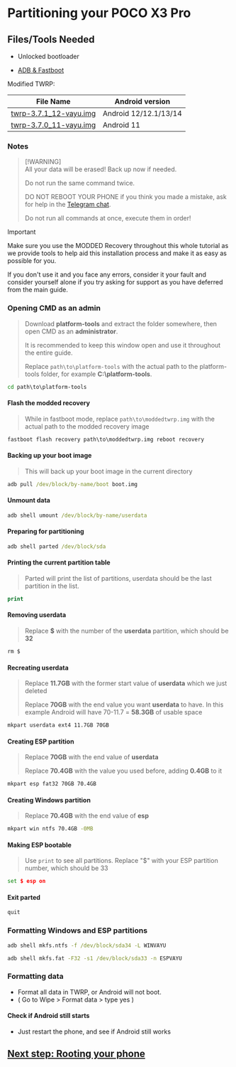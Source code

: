 # Partitioning your POCO X3 Pro

## Files/Tools Needed

- Unlocked bootloader

- [ADB & Fastboot](https://developer.android.com/studio/releases/platform-tools)

Modified TWRP:

| File Name                                       | Android version |
|-------------------------------------------------|-----------------|
| [twrp-3.7.1_12-vayu.img](https://github.com/woa-vayu/POCOX3Pro-Guides/raw/main/Files/twrp-3.7.1_12-vayu.img) | Android 12/12.1/13/14 |
| [twrp-3.7.0_11-vayu.img](https://github.com/woa-vayu/POCOX3Pro-Guides/raw/main/Files/twrp-3.7.0_11-vayu.img) | Android 11 |

### Notes
>
> [!WARNING]  
> All your data will be erased! Back up now if needed.
>
> Do not run the same command twice.
>
> DO NOT REBOOT YOUR PHONE if you think you made a mistake, ask for help in the [Telegram chat](https://t.me/winonvayualt).
>
> Do not run all commands at once, execute them in order!

> [!IMPORTANT]
> Make sure you use the MODDED Recovery throughout this whole tutorial as we provide tools to help aid this installation process and make it as easy as possible for you.
>
> If you don't use it and you face any errors, consider it your fault and consider yourself alone if you try asking for support as you have deferred from the main guide.

### Opening CMD as an admin
>
> Download **platform-tools** and extract the folder somewhere, then open CMD as an **administrator**.
>
> It is recommended to keep this window open and use it throughout the entire guide.
>
> Replace `path\to\platform-tools` with the actual path to the platform-tools folder, for example **C:\platform-tools**.

```cmd
cd path\to\platform-tools
```

#### Flash the modded recovery
>
> While in fastboot mode, replace `path\to\moddedtwrp.img` with the actual path to the modded recovery image

```cmd
fastboot flash recovery path\to\moddedtwrp.img reboot recovery
```

#### Backing up your boot image
>
> This will back up your boot image in the current directory

```cmd
adb pull /dev/block/by-name/boot boot.img
```

#### Unmount data
```cmd
adb shell umount /dev/block/by-name/userdata
```

#### Preparing for partitioning
```cmd
adb shell parted /dev/block/sda
```

#### Printing the current partition table
> Parted will print the list of partitions, userdata should be the last partition in the list.
```cmd
print
```

#### Removing userdata
> Replace **$** with the number of the **userdata** partition, which should be **32**
```cmd
rm $
```

#### Recreating userdata
> Replace **11.7GB** with the former start value of **userdata** which we just deleted
>
> Replace **70GB** with the end value you want **userdata** to have. In this example Android will have 70-11.7 = **58.3GB** of usable space
```cmd
mkpart userdata ext4 11.7GB 70GB
```

#### Creating ESP partition
> Replace **70GB** with the end value of **userdata**
>
> Replace **70.4GB** with the value you used before, adding **0.4GB** to it
```cmd
mkpart esp fat32 70GB 70.4GB
```

#### Creating Windows partition
> Replace **70.4GB** with the end value of **esp**
```cmd
mkpart win ntfs 70.4GB -0MB
```

#### Making ESP bootable
> Use `print` to see all partitions. Replace "$" with your ESP partition number, which should be 33
```cmd
set $ esp on
```

#### Exit parted
```cmd
quit
```

### Formatting Windows and ESP partitions
```cmd
adb shell mkfs.ntfs -f /dev/block/sda34 -L WINVAYU
``` 

```cmd
adb shell mkfs.fat -F32 -s1 /dev/block/sda33 -n ESPVAYU
```

### Formatting data
- Format all data in TWRP, or Android will not boot.
- ( Go to Wipe > Format data > type yes )

#### Check if Android still starts
- Just restart the phone, and see if Android still works


## [Next step: Rooting your phone](2-root.md)
